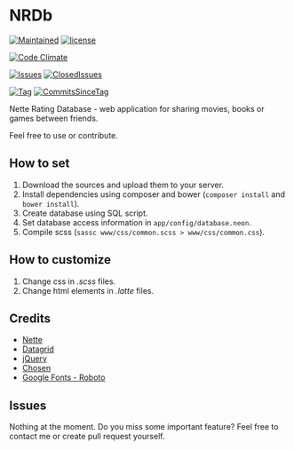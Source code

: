 # NRDb

[![Maintained](https://img.shields.io/badge/maintained-yes-brightgreen.svg)](https://github.com/peldax/NRDb/releases)
[![license](https://img.shields.io/github/license/peldax/NRDb.svg?maxAge=3600)](https://github.com/peldax/NRDb/blob/master/LICENSE)

[![Code Climate](https://codeclimate.com/github/peldax/NRDb/badges/gpa.svg)](https://codeclimate.com/github/peldax/NRDb)

[//]: #[![Downloads](https://img.shields.io/github/downloads/peldax/NRDb/total.svg?maxAge=60)]()

[![Issues](https://img.shields.io/github/issues-raw/peldax/NRDb.svg?maxAge=600)](https://github.com/peldax/NRDb/issues)
[![ClosedIssues](https://img.shields.io/github/issues-closed-raw/peldax/NRDb.svg?maxAge=600)](https://github.com/peldax/NRDb/issues?q=is%3Aissue+is%3Aclosed)

[//]: #[![PullRequests](https://img.shields.io/github/issues-pr-raw/peldax/NRDb.svg?maxAge=600)](https://github.com/peldax/NRDb/pulls)
[//]: #[![ClosedPullRequests](https://img.shields.io/github/issues-pr-closed-raw/peldax/NRDb.svg?maxAge=600)](https://github.com/peldax/NRDb/pulls?q=is%3Apr+is%3Aclosed)

[//]: #[![Release](https://img.shields.io/github/release/peldax/NRDb.svg?maxAge=3600)](https://github.com/peldax/NRDb/releases)
[//]: #[![CommitsSinceRelease](https://img.shields.io/github/commits-since/peldax/NRDb/0.svg?maxAge=600)]()

[![Tag](https://img.shields.io/github/tag/peldax/NRDb.svg?maxAge=600)](https://github.com/peldax/NRDb/tags)
[![CommitsSinceTag](https://img.shields.io/github/commits-since/peldax/NRDb/0.5.svg?maxAge=600)]()

Nette Rating Database - web application for sharing movies, books or games between friends.

Feel free to use or contribute.

## How to set

1. Download the sources and upload them to your server.
2. Install dependencies using composer and bower (`composer install` and `bower install`).
3. Create database using SQL script.
4. Set database access information in `app/config/database.neon`.
5. Compile scss (`sassc www/css/common.scss > www/css/common.css`).

## How to customize

1. Change css in *.scss* files.
3. Change html elements in *.latte* files.

## Credits

* [Nette](http://www.nette.org)
* [Datagrid](http://www.github.com/nextras/datagrid)
* [jQuery](http://www.jquery.com)
* [Chosen](http://www.github.com/harvesthq/chosen)
* [Google Fonts - Roboto](https://www.google.com/fonts/specimen/Roboto)

## Issues

Nothing at the moment.
Do you miss some important feature? Feel free to contact me or create pull request yourself.
